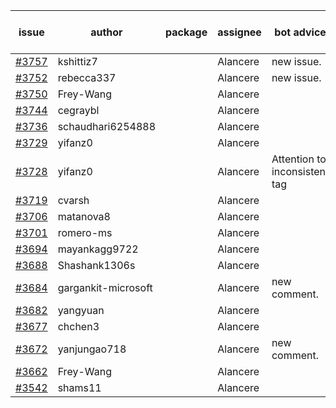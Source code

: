 | issue | author | package | assignee | bot advice | created date of issue | target release date | date from target |
| ------ | ------ | ------ | ------ | ------ | ------ | ------ | :-----: |
| [#3757](https://github.com/Azure/sdk-release-request/issues/3757) | kshittiz7 |  | Alancere | new issue. | 02-09 | 02-24 |  |
| [#3752](https://github.com/Azure/sdk-release-request/issues/3752) | rebecca337 |  | Alancere | new issue. | 02-09 | 02-24 |  |
| [#3750](https://github.com/Azure/sdk-release-request/issues/3750) | Frey-Wang |  | Alancere |  | 02-08 | 02-24 |  |
| [#3744](https://github.com/Azure/sdk-release-request/issues/3744) | cegraybl |  | Alancere |  | 02-02 | 02-24 |  |
| [#3736](https://github.com/Azure/sdk-release-request/issues/3736) | schaudhari6254888 |  | Alancere |  | 02-01 | 02-24 |  |
| [#3729](https://github.com/Azure/sdk-release-request/issues/3729) | yifanz0 |  | Alancere |  | 02-01 | 03-07 |  |
| [#3728](https://github.com/Azure/sdk-release-request/issues/3728) | yifanz0 |  | Alancere | Attention to inconsistent tag | 02-01 | 02-24 |  |
| [#3719](https://github.com/Azure/sdk-release-request/issues/3719) | cvarsh |  | Alancere |  | 02-01 | 02-24 |  |
| [#3706](https://github.com/Azure/sdk-release-request/issues/3706) | matanova8 |  | Alancere |  | 01-29 | 02-24 |  |
| [#3701](https://github.com/Azure/sdk-release-request/issues/3701) | romero-ms |  | Alancere |  | 01-24 | 02-24 |  |
| [#3694](https://github.com/Azure/sdk-release-request/issues/3694) | mayankagg9722 |  | Alancere |  | 01-24 | 02-24 |  |
| [#3688](https://github.com/Azure/sdk-release-request/issues/3688) | Shashank1306s |  | Alancere |  | 01-24 | 02-24 |  |
| [#3684](https://github.com/Azure/sdk-release-request/issues/3684) | gargankit-microsoft |  | Alancere | new comment. | 01-23 | 02-24 |  |
| [#3682](https://github.com/Azure/sdk-release-request/issues/3682) | yangyuan |  | Alancere |  | 01-22 | 02-24 |  |
| [#3677](https://github.com/Azure/sdk-release-request/issues/3677) | chchen3 |  | Alancere |  | 01-19 | 02-24 |  |
| [#3672](https://github.com/Azure/sdk-release-request/issues/3672) | yanjungao718 |  | Alancere | new comment. | 01-18 | 02-24 |  |
| [#3662](https://github.com/Azure/sdk-release-request/issues/3662) | Frey-Wang |  | Alancere |  | 01-16 | 02-24 |  |
| [#3542](https://github.com/Azure/sdk-release-request/issues/3542) | shams11 |  | Alancere |  | 12-07 | 12-23 |  |

